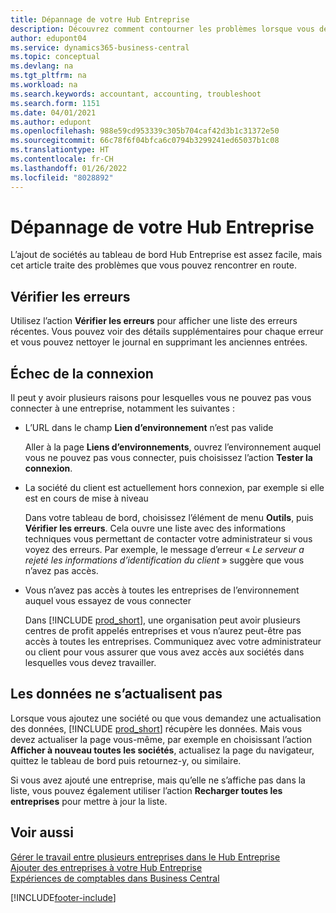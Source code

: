 ```yaml
---
title: Dépannage de votre Hub Entreprise
description: Découvrez comment contourner les problèmes lorsque vous dépannez votre Hub Entreprise dans Dynamics 365 Business Central pour gérer le travail dans plusieurs entreprises.
author: edupont04
ms.service: dynamics365-business-central
ms.topic: conceptual
ms.devlang: na
ms.tgt_pltfrm: na
ms.workload: na
ms.search.keywords: accountant, accounting, troubleshoot
ms.search.form: 1151
ms.date: 04/01/2021
ms.author: edupont
ms.openlocfilehash: 988e59cd953339c305b704caf42d3b1c31372e50
ms.sourcegitcommit: 66c78f6f04bfca6c0794b3299241ed65037b1c08
ms.translationtype: HT
ms.contentlocale: fr-CH
ms.lasthandoff: 01/26/2022
ms.locfileid: "8028892"
---
```

# <a name="troubleshooting-your-company-hub"></a>Dépannage de votre Hub Entreprise

L’ajout de sociétés au tableau de bord Hub Entreprise est assez facile, mais cet article traite des problèmes que vous pouvez rencontrer en route.  

## <a name="check-errors"></a>Vérifier les erreurs

Utilisez l’action **Vérifier les erreurs** pour afficher une liste des erreurs récentes. Vous pouvez voir des détails supplémentaires pour chaque erreur et vous pouvez nettoyer le journal en supprimant les anciennes entrées.  

## <a name="connection-failed"></a>Échec de la connexion

Il peut y avoir plusieurs raisons pour lesquelles vous ne pouvez pas vous connecter à une entreprise, notamment les suivantes :

- L’URL dans le champ **Lien d’environnement** n’est pas valide  

  Aller à la page **Liens d’environnements**, ouvrez l’environnement auquel vous ne pouvez pas vous connecter, puis choisissez l’action **Tester la connexion**.  
- La société du client est actuellement hors connexion, par exemple si elle est en cours de mise à niveau

  Dans votre tableau de bord, choisissez l’élément de menu **Outils**, puis **Vérifier les erreurs**. Cela ouvre une liste avec des informations techniques vous permettant de contacter votre administrateur si vous voyez des erreurs. Par exemple, le message d’erreur « *Le serveur a rejeté les informations d’identification du client* » suggère que vous n’avez pas accès.  
- Vous n’avez pas accès à toutes les entreprises de l’environnement auquel vous essayez de vous connecter

  Dans [!INCLUDE [prod_short](includes/prod_short.md)], une organisation peut avoir plusieurs centres de profit appelés entreprises et vous n’aurez peut-être pas accès à toutes les entreprises. Communiquez avec votre administrateur ou client pour vous assurer que vous avez accès aux sociétés dans lesquelles vous devez travailler.  

## <a name="data-does-not-refresh"></a>Les données ne s’actualisent pas

Lorsque vous ajoutez une société ou que vous demandez une actualisation des données, [!INCLUDE [prod_short](includes/prod_short.md)] récupère les données. Mais vous devez actualiser la page vous-même, par exemple en choisissant l’action **Afficher à nouveau toutes les sociétés**, actualisez la page du navigateur, quittez le tableau de bord puis retournez-y, ou similaire.  

Si vous avez ajouté une entreprise, mais qu’elle ne s’affiche pas dans la liste, vous pouvez également utiliser l’action **Recharger toutes les entreprises** pour mettre à jour la liste.

## <a name="see-also"></a>Voir aussi

[Gérer le travail entre plusieurs entreprises dans le Hub Entreprise](company-hub.md)  
[Ajouter des entreprises à votre Hub Entreprise](company-hub-add-company.md)  
[Expériences de comptables dans Business Central](finance-accounting.md)  


[!INCLUDE[footer-include](includes/footer-banner.md)]
